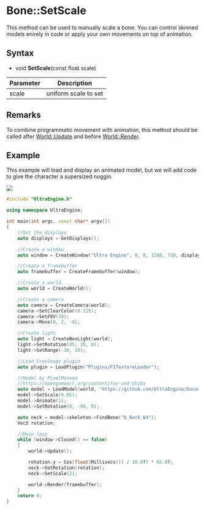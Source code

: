 # Bone::SetScale

This method can be used to manually scale a bone. You can control skinned models enirely in code or apply your own movements on top of animation.

## Syntax

- void **SetScale**(const float scale)

| Parameter | Description |
|---|---|
| scale | uniform scale to set |

## Remarks

To combine programmatic movement with animation, this method should be called after [World::Update](World_Update.md) and before [World::Render](World_Render.md).

## Example

This example will load and display an animated model, but we will add code to give the character a supersized noggin.

![](https://raw.githubusercontent.com/UltraEngine/Documentation/master/Images/bone_setscale.jpg)

```c++
#include "UltraEngine.h"

using namespace UltraEngine;

int main(int argc, const char* argv[])
{
    //Get the displays
    auto displays = GetDisplays();

    //Create a window
    auto window = CreateWindow("Ultra Engine", 0, 0, 1280, 720, displays[0], WINDOW_CENTER | WINDOW_TITLEBAR);

    //Create a framebuffer
    auto framebuffer = CreateFramebuffer(window);

    //Create a world
    auto world = CreateWorld();

    //Create a camera
    auto camera = CreateCamera(world);
    camera->SetClearColor(0.125);
    camera->SetFOV(70);
    camera->Move(0, 2, -8);

    //Create light
    auto light = CreateBoxLight(world);
    light->SetRotation(45, 35, 0);
    light->SetRange(-10, 10);

    //Load FreeImage plugin
    auto plugin = LoadPlugin("Plugins/FITextureLoader");

    //Model by PixelMannen
    //https://opengameart.org/content/fox-and-shiba
    auto model = LoadModel(world, "https://github.com/UltraEngine/Documentation/raw/master/Assets/Models/Characters/Fox.glb");
    model->SetScale(0.05);
    model->Animate(1);
    model->SetRotation(0, -90, 0);

    auto neck = model->skeleton->FindBone("b_Neck_04");
    Vec3 rotation;

    //Main loop
    while (window->Closed() == false)
    {
        world->Update();

        rotation.y = Cos(float(Millisecs()) / 10.0f) * 65.0f;
        neck->SetRotation(rotation);
        neck->SetScale(2);

        world->Render(framebuffer);
    }
    return 0;
}
```
